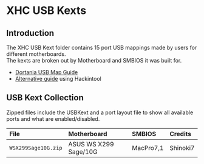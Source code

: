 # XHC USB Kexts

## Introduction
The XHC USB Kext folder contains 15 port USB mappings made by users for different motherboards.  
The kexts are broken out by Motherboard and SMBIOS it was built for.  
* [Dortania USB Map Guide](https://dortania.github.io/OpenCore-Post-Install/)
* [Alternative guide](https://www.tonymacx86.com/threads/the-new-beginners-guide-to-usb-port-configuration.286553/) using Hackintool

## USB Kext Collection
Zipped files include the USBKext and a port layout file to show all available ports and what are enabled/disabled.

| File | Motherboard | SMBIOS | Credits |
| :------- | :---------- | :---------- | :---------- |
|`WSX299Sage10G.zip` | ASUS WS X299 Sage/10G | MacPro7,1 | Shinoki7
